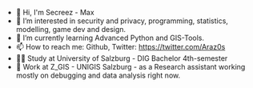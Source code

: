- 👋 Hi, I'm Secreez - Max
- 👀 I’m interested in security and privacy, programming, statistics, modelling, game dev and design.
- 🌱 I’m currently learning Advanced Python and GIS-Tools.
- 📫 How to reach me: Github, Twitter: https://twitter.com/Araz0s
- 👨‍🎓 Study at University of Salzburg - DIG Bachelor 4th-semester
- 💼 Work at Z_GIS - UNIGIS Salzburg - as a Research assistant working mostly on debugging and data analysis right now.
